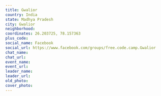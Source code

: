 ```yaml
---
title: Gwalior
country: India
state: Madhya Pradesh
city: Gwalior
neighborhood: 
coordinates: 26.203725, 78.157363
plus_code:
social_name: Facebook
social_url: https://www.facebook.com/groups/free.code.camp.Gwalior
chat_name:
chat_url:
event_name:
event_url:
leader_name:
leader_url:
old_photo: 
cover_photo:
---
```

